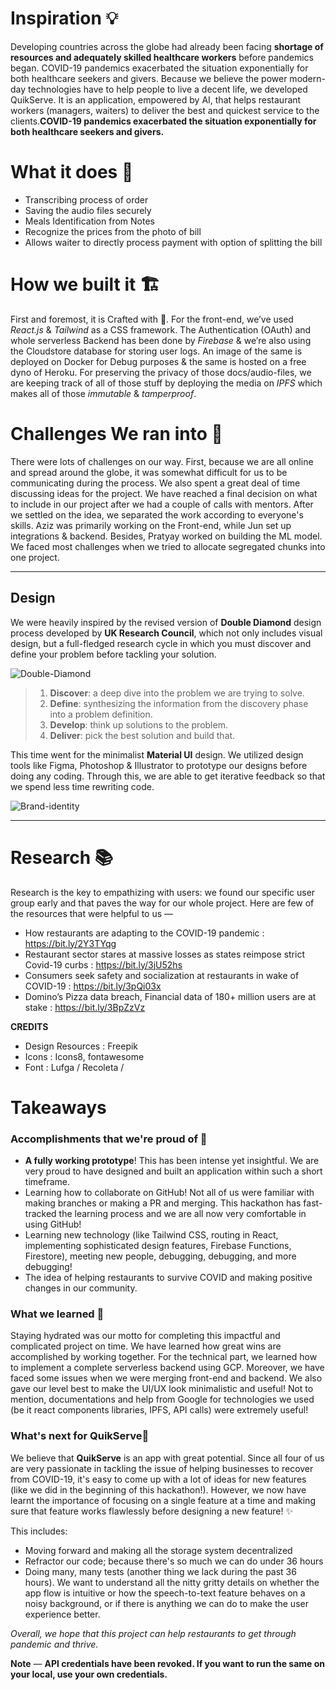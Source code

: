 
# Inspiration 💡
Developing countries across the globe had already been facing **shortage of resources and adequately skilled healthcare workers** before pandemics began. COVID-19 pandemics exacerbated the situation exponentially for both healthcare seekers and givers. Because we believe the power modern-day technologies have to help people to live a decent life, we developed QuikServe. It is an application, empowered by AI, that helps restaurant workers (managers, waiters)  to deliver the best and quickest service to the clients.**COVID-19 pandemics exacerbated the situation exponentially for both healthcare seekers and givers.**


# What it does 🤔
+ Transcribing process of order
+ Saving the audio files securely
+ Meals Identification from Notes
+ Recognize the prices from the photo of bill
+ Allows waiter to directly process payment with option of splitting the bill


# How we built it 🏗
First and foremost, it is Crafted with 💙.
For the front-end, we’ve used *React.js* & *Tailwind* as a CSS framework. The Authentication (OAuth) and whole serverless Backend has been done by *Firebase* & we’re also using the Cloudstore database for storing user logs. An image of the same is deployed on Docker for Debug purposes & the same is hosted on a free dyno of Heroku. For preserving the privacy of those docs/audio-files, we are keeping track of all of those stuff by deploying the media on *IPFS* which makes all of those *immutable* & *tamperproof*.



# Challenges We ran into 🧱
There were lots of challenges on our way. First, because we are all online and spread around the globe, it was somewhat difficult for us to be communicating during the process. We also spent a great deal of time discussing ideas for the project. We have reached a final decision on what to include in our project after we had a couple of calls with mentors. After we settled on the idea, we separated the work according to everyone's skills. Aziz was primarily working on the Front-end, while Jun set up integrations & backend. Besides, Pratyay worked on building the ML model. We faced most challenges when we tried to allocate segregated chunks into one project.  

---
## Design

We were heavily inspired by the revised version of **Double Diamond** design process developed by **UK Research Council**, which not only includes visual design, but a full-fledged research cycle in which you must discover and define your problem before tackling your solution.

![Double-Diamond](https://ipfs.infura.io/ipfs/Qmdy6iR3qoSRzrQrtRScVAdSmw9ECbmAXqE3mxMsU3AKNe)

> 1. **Discover**: a deep dive into the problem we are trying to solve.
> 2. **Define**: synthesizing the information from the discovery phase into a problem definition.
> 3. **Develop**: think up solutions to the problem.
> 4. **Deliver**: pick the best solution and build that.

This time went for the minimalist **Material UI** design. We utilized design tools like Figma,  Photoshop & Illustrator to prototype our designs before doing any coding. Through this, we are able to get iterative feedback so that we spend less time rewriting code.

![Brand-identity](https://ipfs.infura.io/ipfs/QmdVkpm3EMuHXs78R9SmJtsLr8oyBZZ56fRdgaM4wLUPyg)

---

# Research 📚
Research is the key to empathizing with users: we found our specific user group early and that paves the way for our whole project. Here are few of the resources that were helpful to us —

- How restaurants are adapting to the COVID-19 pandemic : https://bit.ly/2Y3TYqg
- Restaurant sector stares at massive losses as states reimpose strict Covid-19 curbs : https://bit.ly/3jU52hs
- Consumers seek safety and socialization at restaurants in wake of COVID-19 : https://bit.ly/3pQi03x
- Domino’s Pizza data breach, Financial data of 180+ million users are at stake : https://bit.ly/3BpZzVz


**CREDITS**
- Design Resources : Freepik
- Icons : Icons8, fontawesome
- Font : Lufga / Recoleta /

# Takeaways
### Accomplishments that we're proud of 🙌
- **A fully working prototype**! This has been intense yet insightful. We are very proud to have designed and built an application within such a short timeframe.
- Learning how to collaborate on GitHub! Not all of us were familiar with making branches or making a PR and merging. This hackathon has fast-tracked the learning process and we are all now very comfortable in using GitHub!
- Learning new technology (like Tailwind CSS, routing in React,  implementing sophisticated design features, Firebase Functions, Firestore), meeting new people, debugging, debugging, and more debugging!
- The idea of helping restaurants to survive COVID and making positive changes in our community.


### What we learned 🙌
Staying hydrated was our motto for completing this impactful and complicated project on time. We have learned how great wins are accomplished by working together. For the technical part, we learned how to implement a complete serverless backend using GCP. Moreover, we have faced some issues when we were merging front-end and backend. We also gave our level best to make the UI/UX look minimalistic and useful! Not to mention, documentations and help from Google for technologies we used (be it react components libraries, IPFS, API calls) were extremely useful!


### What's next for QuikServe📃
We believe that **QuikServe** is an app with great potential. Since all four of us are very passionate in tackling the issue of helping businesses to recover from COVID-19, it's easy to come up with a lot of ideas for new features (like we did in the beginning of this hackathon!). However, we now have learnt the importance of focusing on a single feature at a time and making sure that feature works flawlessly before designing a new feature! ✨

This includes:
- Moving forward and making all the storage system decentralized
- Refractor our code; because there's so much we can do under 36 hours
- Doing many, many tests (another thing we lack during the past 36 hours). We want to understand all the nitty gritty details on whether the app flow is intuitive or how the speech-to-text feature behaves on a noisy background, or if there is anything we can do to make the user experience better.

*Overall, we hope that this project can help restaurants to get through pandemic and thrive.*

**Note** — **API credentials have been revoked. If you want to run the same on your local, use your own credentials.**
